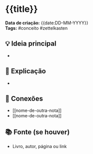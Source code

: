 # {{title}}

**Data de criação:** {{date:DD-MM-YYYY}}  
**Tags:** #conceito #zettelkasten  

## 💡 Ideia principal
- 

## 🧠 Explicação
- 

## 🔗 Conexões
- [[nome-de-outra-nota]]
- [[nome-de-outra-nota]]

## 📚 Fonte (se houver)
- Livro, autor, página ou link

